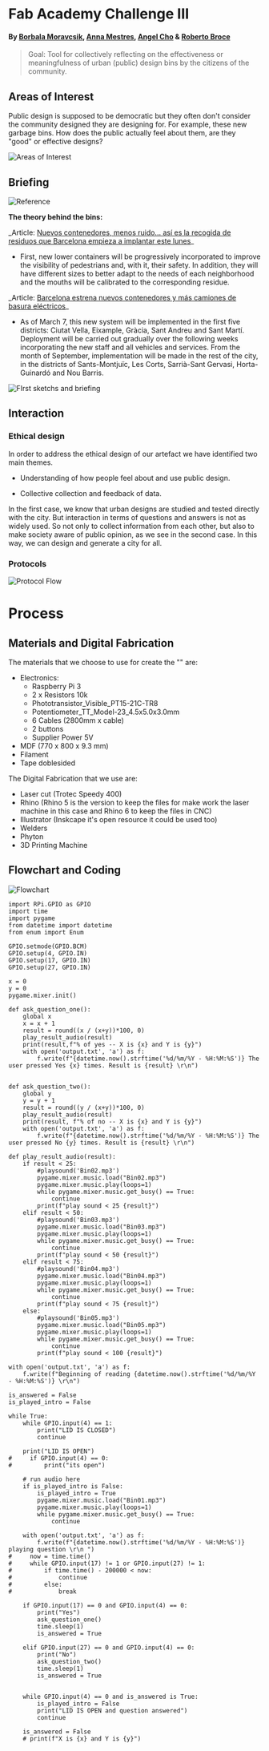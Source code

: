 # Fab Academy Challenge III

#### By [Borbala Moravcsik](https://borbalamoravcsik.github.io/mdef-borka/Fabacademy-challenge3.html), [Anna Mestres](https://anna-mestres.github.io/anna.mestres/fab/c3.html), [Angel Cho](https://angel-cho.github.io/mdef22//index.html) & [Roberto Broce](https://roberto-broce.github.io/MDEF-website/index.html)

>Goal:
Tool for collectively reflecting on the effectiveness or meaningfulness of urban (public) design bins by the citizens of the community.

## Areas of Interest

Public design is supposed to be democratic but they often don't consider the community designed they are designing for. For example, these new garbage bins. How does the public actually feel about them, are they "good" or effective designs?

![Areas of Interest](images/areas_interest.png)

## Briefing

![Reference](images/reference.png)

**The theory behind the bins:**

\_Article: [Nuevos contenedores, menos ruido... así es la recogida de residuos que Barcelona empieza a implantar este lunes](https://www.20minutos.es/noticia/4966626/0/nuevos-contenedores-menos-ruido-asi-es-recogida-residuos-barcelona-empieza-implantar-este-lunes/)\_
* First, new lower containers will be progressively incorporated to improve the visibility of pedestrians and, with it, their safety. In addition, they will have different sizes to better adapt to the needs of each neighborhood and the mouths will be calibrated to the corresponding residue.


\_Article: [Barcelona estrena nuevos contenedores y más camiones de basura eléctricos](https://www.elperiodico.com/es/barcelona/20220219/barcelona-estrena-nuevos-contenedores-camiones-13261294)\_
* As of March 7, this new system will be implemented in the first five districts: Ciutat Vella, Eixample, Gràcia, Sant Andreu and Sant Martí. Deployment will be carried out gradually over the following weeks incorporating the new staff and all vehicles and services. From the month of September, implementation will be made in the rest of the city, in the districts of Sants-Montjuïc, Les Corts, Sarrià-Sant Gervasi, Horta-Guinardó and Nou Barris.

![FIrst sketchs and briefing](images/sketch.png)

## Interaction

### Ethical design

In order to address the ethical design of our artefact we have identified two main themes.

* Understanding of how people feel about and use public design.

* Collective collection and feedback of data.

In the first case, we know that urban designs are studied and tested directly with the city. But interaction in terms of questions and answers is not as widely used. So not only to collect information from each other, but also to make society aware of public opinion, as we see in the second case. In this way, we can design and generate a city for all.

### Protocols

![Protocol Flow](images/interaction_protocol.png)

# Process

## Materials and Digital Fabrication

The materials that we choose to use for create the "" are:
  * Electronics:
    *  Raspberry Pi 3
    *  2 x Resistors 10k
    *  Phototransistor_Visible_PT15-21C-TR8
    *  Potentiometer_TT_Model-23_4.5x5.0x3.0mm
    *  6 Cables (2800mm x cable)
    *  2 buttons
    *  Supplier Power 5V
  * MDF (770 x 800 x 9.3 mm)
  * Filament
  * Tape doblesided



The Digital Fabrication that we use are:

  * Laser cut (Trotec Speedy 400)
  * Rhino (Rhino 5 is the version to keep the files for make work the laser machine in this case and Rhino 6 to keep the files in CNC)
  * Illustrator (Inskcape it's open resource it could be used too)
  * Welders
  * Phyton
  * 3D Printing Machine


## Flowchart and Coding

![Flowchart](images/flowchart.png)

~~~
import RPi.GPIO as GPIO
import time
import pygame
from datetime import datetime
from enum import Enum

GPIO.setmode(GPIO.BCM)
GPIO.setup(4, GPIO.IN)
GPIO.setup(17, GPIO.IN)
GPIO.setup(27, GPIO.IN)

x = 0
y = 0
pygame.mixer.init()

def ask_question_one():
    global x
    x = x + 1
    result = round((x / (x+y))*100, 0)
    play_result_audio(result)
    print(result,f"% of yes -- X is {x} and Y is {y}")
    with open('output.txt', 'a') as f:
        f.write(f"{datetime.now().strftime('%d/%m/%Y - %H:%M:%S')} The user pressed Yes {x} times. Result is {result} \r\n")


def ask_question_two():
    global y
    y = y + 1
    result = round((y / (x+y))*100, 0)
    play_result_audio(result)
    print(result, f"% of no -- X is {x} and Y is {y}")
    with open('output.txt', 'a') as f:    
        f.write(f"{datetime.now().strftime('%d/%m/%Y - %H:%M:%S')} The user pressed No {y} times. Result is {result} \r\n")

def play_result_audio(result):
    if result < 25:
        #playsound('Bin02.mp3')
        pygame.mixer.music.load("Bin02.mp3")
        pygame.mixer.music.play(loops=1)
        while pygame.mixer.music.get_busy() == True:
            continue
        print(f"play sound < 25 {result}")
    elif result < 50:
        #playsound('Bin03.mp3')
        pygame.mixer.music.load("Bin03.mp3")
        pygame.mixer.music.play(loops=1)
        while pygame.mixer.music.get_busy() == True:
            continue
        print(f"play sound < 50 {result}")
    elif result < 75:
        #playsound('Bin04.mp3')
        pygame.mixer.music.load("Bin04.mp3")
        pygame.mixer.music.play(loops=1)
        while pygame.mixer.music.get_busy() == True:
            continue
        print(f"play sound < 75 {result}")
    else:
        #playsound('Bin05.mp3')
        pygame.mixer.music.load("Bin05.mp3")
        pygame.mixer.music.play(loops=1)
        while pygame.mixer.music.get_busy() == True:
            continue
        print(f"play sound < 100 {result}")

with open('output.txt', 'a') as f:
    f.write(f"Beginning of reading {datetime.now().strftime('%d/%m/%Y - %H:%M:%S')} \r\n")

is_answered = False
is_played_intro = False

while True:
    while GPIO.input(4) == 1:
        print("LID IS CLOSED")
        continue

    print("LID IS OPEN")
#     if GPIO.input(4) == 0:
#         print("its open")

    # run audio here
    if is_played_intro is False:
        is_played_intro = True
        pygame.mixer.music.load("Bin01.mp3")
        pygame.mixer.music.play(loops=1)
        while pygame.mixer.music.get_busy() == True:
            continue

    with open('output.txt', 'a') as f:
        f.write(f"{datetime.now().strftime('%d/%m/%Y - %H:%M:%S')} playing question \r\n ")
#     now = time.time()
#     while GPIO.input(17) != 1 or GPIO.input(27) != 1:
#         if time.time() - 200000 < now:
#             continue
#         else:
#             break

    if GPIO.input(17) == 0 and GPIO.input(4) == 0:
        print("Yes")
        ask_question_one()
        time.sleep(1)
        is_answered = True

    elif GPIO.input(27) == 0 and GPIO.input(4) == 0:
        print("No")  
        ask_question_two()
        time.sleep(1)
        is_answered = True


    while GPIO.input(4) == 0 and is_answered is True:
        is_played_intro = False
        print("LID IS OPEN and question answered")
        continue

    is_answered = False
    # print(f"X is {x} and Y is {y}")
~~~
